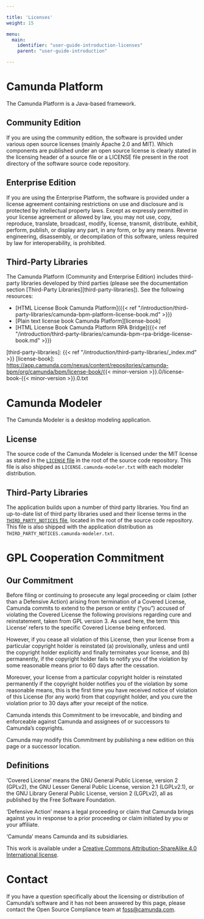 ```yaml
---

title: 'Licenses'
weight: 15

menu:
  main:
    identifier: "user-guide-introduction-licenses"
    parent: "user-guide-introduction"

---
```



# Camunda Platform

The Camunda Platform is a Java-based framework.

## Community Edition

If you are using the community edition, the software is provided under various open source licenses (mainly Apache 2.0 and MIT). Which components are published under an open source license is clearly stated in the licensing header of a source file or a LICENSE file present in the root directory of the software source code repository.

## Enterprise Edition

If you are using the Enterprise Platform, the software is provided under a license agreement containing restrictions on use and disclosure and is protected by intellectual property laws. Except as expressly permitted in your license agreement or allowed by law, you may not use, copy, reproduce, translate, broadcast, modify, license, transmit, distribute, exhibit, perform, publish, or display any part, in any form, or by any means. Reverse engineering, disassembly, or decompilation of this software, unless required by law for interoperability, is prohibited.

## Third-Party Libraries

The Camunda Platform (Community and Enterprise Edition) includes third-party libraries developed by third parties (please see the documentation section [Third-Party Libraries][third-party-libraries]). See the following resources:

* [HTML License Book Camunda Platform]({{< ref "/introduction/third-party-libraries/camunda-bpm-platform-license-book.md" >}})
* [Plain text license book Camunda Platform][license-book]
* [HTML License Book Camunda Platform RPA Bridge]({{< ref "/introduction/third-party-libraries/camunda-bpm-rpa-bridge-license-book.md" >}})

[third-party-libraries]: {{< ref "/introduction/third-party-libraries/_index.md" >}}
[license-book]: https://app.camunda.com/nexus/content/repositories/camunda-bpm/org/camunda/bpm/license-book/{{< minor-version >}}.0/license-book-{{< minor-version >}}.0.txt


# Camunda Modeler

The Camunda Modeler is a desktop modeling application.

## License 

The source code of the Camunda Modeler is licensed under the MIT license as stated in the [`LICENSE` file](https://github.com/camunda/camunda-modeler/blob/master/LICENSE) in the root of the source code repository. This file is also shipped as `LICENSE.camunda-modeler.txt` with each modeler distribution.

## Third-Party Libraries

The application builds upon a number of third party libraries. You find an up-to-date list of third party libraries used and their license terms in the [`THIRD_PARTY_NOTICES` file](https://github.com/camunda/camunda-modeler/blob/master/THIRD_PARTY_NOTICES), located in the root of the source code repository. This file is also shipped with the application distribution as `THIRD_PARTY_NOTICES.camunda-modeler.txt`.

# GPL Cooperation Commitment

## Our Commitment

Before filing or continuing to prosecute any legal proceeding or claim (other than a Defensive Action) arising from termination of a Covered License, Camunda commits to extend to the person or entity (“you”) accused of violating the Covered License the following provisions regarding cure and reinstatement, taken from GPL version 3. As used here, the term ‘this License’ refers to the specific Covered License being enforced.

However, if you cease all violation of this License, then your license from a particular copyright holder is reinstated (a) provisionally, unless and until the copyright holder explicitly and finally terminates your license, and (b) permanently, if the copyright holder fails to notify you of the violation by some reasonable means prior to 60 days after the cessation.

Moreover, your license from a particular copyright holder is reinstated permanently if the copyright holder notifies you of the violation by some reasonable means, this is the first time you have received notice of violation of this License (for any work) from that copyright holder, and you cure the violation prior to 30 days after your receipt of the notice.

Camunda intends this Commitment to be irrevocable, and binding and enforceable against Camunda and assignees of or successors to Camunda’s copyrights.

Camunda may modify this Commitment by publishing a new edition on this page or a successor location.

## Definitions

‘Covered License’ means the GNU General Public License, version 2 (GPLv2), the GNU Lesser General Public License, version 2.1 (LGPLv2.1), or the GNU Library General Public License, version 2 (LGPLv2), all as published by the Free Software Foundation.

‘Defensive Action’ means a legal proceeding or claim that Camunda brings against you in response to a prior proceeding or claim initiated by you or your affiliate.

‘Camunda’ means Camunda and its subsidiaries.

This work is available under a [Creative Commons Attribution-ShareAlike 4.0 International license](https://creativecommons.org/licenses/by-sa/4.0/).

# Contact

If you have a question specifically about the licensing or distribution of Camunda’s software and it has not been answered by this page, please contact the Open Source Compliance team at [foss@camunda.com](mailto:foss@camunda.com).
